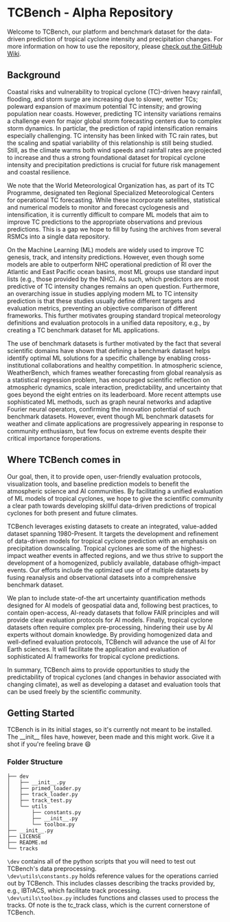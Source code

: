 # TCBench - Alpha Repository
 
Welcome to TCBench, our platform and benchmark dataset for the data-driven prediction of tropical cyclone intensity and precipitation changes. For more information on how to use the repository, please [check out the GitHub Wiki](https://github.com/msgomez06/alpha_bench/wiki).

## Background

Coastal risks and vulnerability to tropical cyclone (TC)-driven heavy rainfall, flooding, and storm surge are increasing due to slower, wetter TCs; poleward expansion of maximum potential TC intensity; and growing population near coasts. However, predicting TC intensity variations remains a challenge even for major global storm forecasting centers due to complex storm dynamics. In particlar, the prediction of rapid intensification remains especially challenging. TC intensity has been linked with TC rain rates, but the scaling and spatial variability of this relationship is still being studied. Still, as the climate warms both wind speeds and rainfall rates are projected to increase and thus a strong foundational dataset for tropical cyclone intensity and precipitation predictions is crucial for future risk management and coastal resilience.

We note that the World Meteorological Organization has, as part of its TC Programme, designated ten Regional Specialized Meteorological Centers for operational TC forecasting. While these incorporate satellites, statistical and numerical models to monitor and forecast cyclogenesis and intensification, it is currently difficult to compare ML models that aim to improve TC predictions to the appropriate observations and previous predictions. This is a gap we hope to fill by fusing the archives from several RSMCs into a single data repository.

On the Machine Learning (ML) models are widely used to improve TC genesis, track, and intensity predictions. However, even though some models are able to outperform NHC operational prediction of RI over the Atlantic and East Pacific ocean basins, most ML groups use standard input lists (e.g.,  those provided by the NHC). As such, which predictors are most predictive of TC intensity changes remains an open question. Furthermore, an overarching issue in studies applying modern ML to TC intensity prediction is that these studies usually define different targets and evaluation metrics, preventing an objective comparison of different frameworks. This further motivates grouping standard tropical meteorology definitions and evaluation protocols in a unified data repository, e.g., by creating a TC benchmark dataset for ML applications.

The use of benchmark datasets is further motivated by the fact that several scientific domains have shown that defining a benchmark dataset helps identify optimal ML solutions for a specific challenge by enabling cross-institutional collaborations and healthy competition. In atmospheric science, WeatherBench, which frames weather forecasting from global reanalysis as a statistical regression problem, has encouraged scientific reflection on atmospheric dynamics, scale interaction, predictability, and uncertainty that goes beyond the eight entries on its leaderboard. More recent attempts use sophisticated ML methods, such as graph neural networks and adaptive Fourier neural operators, confirming the innovation potential of such benchmark datasets. However, event though ML benchmark datasets for weather and climate applications are progressively appearing in response to community enthusiasm,  but few focus on extreme events despite their critical importance foroperations.

## Where TCBench comes in

Our goal, then, it to provide open, user-friendly evaluation protocols, visualization tools, and baseline prediction models to benefit the atmospheric science and AI communities. By facilitating a unified evaluation of ML models of tropical cyclones, we hope to give the scientific community a clear path towards developing skillful data-driven predictions of tropical cyclones for both present and future climates.

TCBench leverages existing datasets to create an integrated, value-added dataset spanning 1980-Present. It targets the development and refinement of data-driven models for tropical cyclone prediction with an emphasis on precipitation downscaling. Tropical cyclones are some of the highest-impact weather events in affected regions, and we thus strive to support the development of a homogenized, publicly available, database ofhigh-impact events. Our efforts include the optimized use of of multiple datasets by fusing reanalysis and observational datasets into a comprehensive benchmark dataset.  

We plan to include state-of-the art uncertainty quantification methods designed for AI models of geospatial data and, following best practices, to contain open-access, AI-ready datasets that follow FAIR principles and will provide clear evaluation protocols for AI models. Finally, tropical cyclone datasets often require complex pre-processing, hindering their use by AI experts without domain knowledge. By providing homogenized data and well-defined evaluation protocols, TCBench will advance the use of AI for Earth sciences. It will facilitate the application and evaluation of sophisticated AI frameworks for tropical cyclone predictions.

In summary, TCBench aims to provide opportunities to study the predictability of tropical cyclones (and changes in behavior associated with changing climate), as well as developing a dataset and evaluation tools that can be used freely by the scientific community.

## Getting Started

TCBench is in its initial stages, so it's currently not meant to be installed. The \_\_init\_\_ files have, however, been made and this might work. Give it a shot if you're feeling brave 😄

### Folder Structure
```
├── dev
│   ├── __init__.py
│   ├── primed_loader.py
│   ├── track_loader.py
│   ├── track_test.py
│   └── utils
│       ├── constants.py
│       ├── __init__.py
│       └── toolbox.py
├── __init__.py
├── LICENSE
├── README.md
└── tracks
```
`\dev` contains all of the python scripts that you will need to test out TCBench's data preprocessing.  
`\dev\utils\constants.py` holds reference values for the operations carried out by TCBench. This includes classes describing the tracks provided by, e.g., IBTrACS, which facilitate track processing.  
`\dev\utils\toolbox.py` includes functions and classes used to process the tracks. Of note is the tc_track class, which is the current cornerstone of TCBench. 